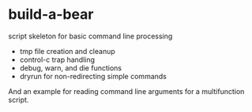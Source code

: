 # build-a-bear

script skeleton for basic command line processing

* tmp file creation and cleanup
* control-c trap handling
* debug, warn, and die functions
* dryrun for non-redirecting simple commands

And an example for reading command line arguments for a multifunction script.
